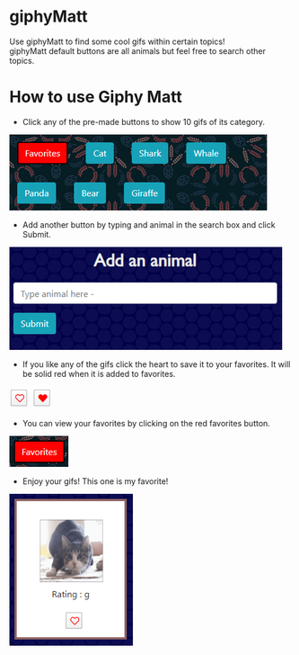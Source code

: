 # giphyMatt

Use giphyMatt to find some cool gifs within certain topics! 
<br>giphyMatt default buttons are all animals but feel free to search other topics.

# How to use Giphy Matt

* Click any of the pre-made buttons to show 10 gifs of its category.

![Buttons](./readme_pics/buttons.PNG)

* Add another button by typing and animal in the search box and click Submit.

![Add a Button](./readme_pics/addButton.PNG)

* If you like any of the gifs click the heart to save it to your favorites. It will be solid red when it is added to favorites.

![Unheart](./readme_pics/unheart.PNG) ![Heart](./readme_pics/heart.PNG)

* You can view your favorites by clicking on the red favorites button.

![Favorites](./readme_pics/favorites.PNG)

* Enjoy your gifs! This one is my favorite! 

![Gif](./readme_pics/gif.PNG)